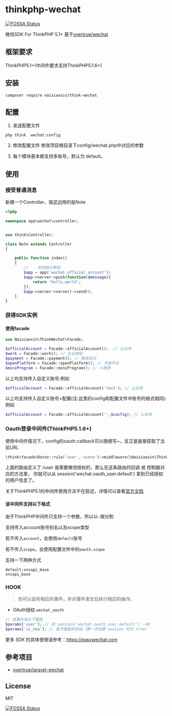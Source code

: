 # thinkphp-wechat
[![FOSSA Status](https://app.fossa.io/api/projects/git%2Bgithub.com%2Fqiqizjl%2Fthink-wechat.svg?type=shield)](https://app.fossa.io/projects/git%2Bgithub.com%2Fqiqizjl%2Fthink-wechat?ref=badge_shield)

微信SDK For ThinkPHP 5.1+ 基于[overtrue/wechat](https://github.com/overtrue/wechat)

## 框架要求
ThinkPHP5.1+(中间件要求支持ThinkPHP5.1.6+)

## 安装
~~~
composer require naixiaoxin/think-wechat 
~~~

## 配置
1. 发送配置文件
~~~
php think  wechat:config
~~~

2. 修改配置文件
修改项目根目录下config/wechat.php中对应的参数

3. 每个模块基本都支持多账号，默认为 default。
  

## 使用
### 接受普通消息
新建一个Controller，我这边用的是Note
```php
<?php

namespace app\wechat\controller;


use think\Controller;

class Note extends Controller
{

    public function index()
    {
        //    先初始化微信
        $app = app('wechat.official_account');
        $app->server->push(function($message){
            return 'hello,world';
        });
        $app->server->serve()->send();
    }
}
```
### 获得SDK实例
#### 使用facade
```php
use Naixiaoxin\ThinkWechat\Facade;

$officialAccount = Facade::officialAccount();  // 公众号
$work = Facade::work(); // 企业微信
$payment = Facade::payment(); // 微信支付
$openPlatform = Facade::openPlatform(); // 开放平台
$miniProgram = Facade::miniProgram(); // 小程序  
```
以上均支持传入自定义账号:例如
```php
$officialAccount = Facade::officialAccount('test'); // 公众号
```

以上均支持传入自定义账号+配置(注:这里的config和配置文件中账号的格式相同):例如
```php
$officialAccount = Facade::officialAccount('',$config); // 公众号
```

### Oauth登录中间件(ThinkPHP5.1.6+)
使用中间件情况下，config的oauth.callback可以随便写~，反正是直接获取了当前URL
```php
\think\facade\Route::rule('user','usere')->middleware(\Naixiaoxin\ThinkWechat\Middleware\OauthMiddleware::class);
```

上面的路由定义了 /user 是需要微信授权的，那么在这条路由的回调 或 控制器对应的方法里， 你就可以从 session('wechat.oauth_user.default') 拿到已经授权的用户信息了。


关于ThinkPHP5.1的中间件使用方法不在叙述，详情可以查看[官方文档](https://www.kancloud.cn/manual/thinkphp5_1/564279)

#### 该中间件支持以下格式
由于ThinkPHP中间件只支持一个参数，所以以`:`做分割

支持传入account账号别名以及scope类型

若不传入`account`，会使用`default`账号

若不传入`scope`，会使用配置文件中的`oauth.scope`

支持一下两种方式
```
default:snsapi_base
snsapi_base
```

### HOOK
> 你可以监听相应的事件，并对事件发生后执行相应的操作。
- OAuth授权 `wechat_oauth`

```php
// 该事件有以下属性
$params['user']; // 同 session('wechat.oauth_user.default') 一样
$params['is_new']; // 是不是新的会话（第一次创建 session 时为 true）
```
更多 SDK 的具体使用请参考：https://easywechat.com

## 参考项目
- [overtrue/laravel-wechat](https://raw.githubusercontent.com/overtrue/laravel-wechat)

## License

MIT

[![FOSSA Status](https://app.fossa.io/api/projects/git%2Bgithub.com%2Fqiqizjl%2Fthink-wechat.svg?type=large)](https://app.fossa.io/projects/git%2Bgithub.com%2Fqiqizjl%2Fthink-wechat?ref=badge_large)
